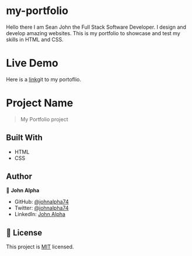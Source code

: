 # my-portfolio

Hello there I am Sean John the Full Stack Software Developer. I design and develop amazing websites. This is my portfolio to showcase and test my skills in HTML and CSS. 

# Live Demo
Here is a [link]( https://johnalpha74.github.io/my-portfolio/)git to my portoflio. 

# Project Name

> My Portfolio project

## Built With

- HTML
- CSS

## Author

👤 **John Alpha**

- GitHub: [@johnalpha74](https://github.com/johnalpha74)
- Twitter: [@johnalpha74](https://twitter.com/johnalpha74)
- LinkedIn: [John Alpha](https://linkedin.com/in/johnalpha74)

## 📝 License

This project is [MIT](./MIT.md) licensed.
